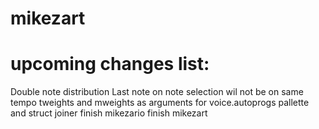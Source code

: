 # mikezart

# upcoming changes list:
Double note distribution
Last note on note selection wil not be on same tempo
tweights and mweights as arguments for voice.autoprogs
pallette and struct joiner
finish mikezario
finish mikezart
